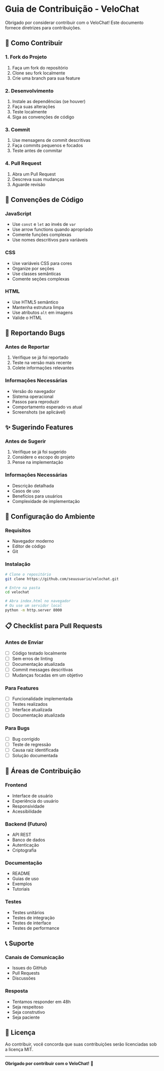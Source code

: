 # Guia de Contribuição - VeloChat

Obrigado por considerar contribuir com o VeloChat! Este documento fornece diretrizes para contribuições.

## 🚀 Como Contribuir

### 1. Fork do Projeto
1. Faça um fork do repositório
2. Clone seu fork localmente
3. Crie uma branch para sua feature

### 2. Desenvolvimento
1. Instale as dependências (se houver)
2. Faça suas alterações
3. Teste localmente
4. Siga as convenções de código

### 3. Commit
1. Use mensagens de commit descritivas
2. Faça commits pequenos e focados
3. Teste antes de commitar

### 4. Pull Request
1. Abra um Pull Request
2. Descreva suas mudanças
3. Aguarde revisão

## 📝 Convenções de Código

### JavaScript
- Use `const` e `let` ao invés de `var`
- Use arrow functions quando apropriado
- Comente funções complexas
- Use nomes descritivos para variáveis

### CSS
- Use variáveis CSS para cores
- Organize por seções
- Use classes semânticas
- Comente seções complexas

### HTML
- Use HTML5 semântico
- Mantenha estrutura limpa
- Use atributos `alt` em imagens
- Valide o HTML

## 🐛 Reportando Bugs

### Antes de Reportar
1. Verifique se já foi reportado
2. Teste na versão mais recente
3. Colete informações relevantes

### Informações Necessárias
- Versão do navegador
- Sistema operacional
- Passos para reproduzir
- Comportamento esperado vs atual
- Screenshots (se aplicável)

## ✨ Sugerindo Features

### Antes de Sugerir
1. Verifique se já foi sugerido
2. Considere o escopo do projeto
3. Pense na implementação

### Informações Necessárias
- Descrição detalhada
- Casos de uso
- Benefícios para usuários
- Complexidade de implementação

## 🔧 Configuração do Ambiente

### Requisitos
- Navegador moderno
- Editor de código
- Git

### Instalação
```bash
# Clone o repositório
git clone https://github.com/seuusuario/velochat.git

# Entre na pasta
cd velochat

# Abra index.html no navegador
# Ou use um servidor local
python -m http.server 8000
```

## 📋 Checklist para Pull Requests

### Antes de Enviar
- [ ] Código testado localmente
- [ ] Sem erros de linting
- [ ] Documentação atualizada
- [ ] Commit messages descritivas
- [ ] Mudanças focadas em um objetivo

### Para Features
- [ ] Funcionalidade implementada
- [ ] Testes realizados
- [ ] Interface atualizada
- [ ] Documentação atualizada

### Para Bugs
- [ ] Bug corrigido
- [ ] Teste de regressão
- [ ] Causa raiz identificada
- [ ] Solução documentada

## 🎯 Áreas de Contribuição

### Frontend
- Interface de usuário
- Experiência do usuário
- Responsividade
- Acessibilidade

### Backend (Futuro)
- API REST
- Banco de dados
- Autenticação
- Criptografia

### Documentação
- README
- Guias de uso
- Exemplos
- Tutoriais

### Testes
- Testes unitários
- Testes de integração
- Testes de interface
- Testes de performance

## 📞 Suporte

### Canais de Comunicação
- Issues do GitHub
- Pull Requests
- Discussões

### Resposta
- Tentamos responder em 48h
- Seja respeitoso
- Seja construtivo
- Seja paciente

## 📜 Licença

Ao contribuir, você concorda que suas contribuições serão licenciadas sob a licença MIT.

---

**Obrigado por contribuir com o VeloChat!** 🚀
